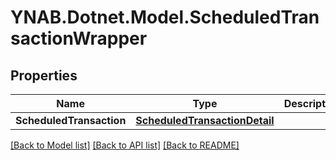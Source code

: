 # YNAB.Dotnet.Model.ScheduledTransactionWrapper
## Properties

Name | Type | Description | Notes
------------ | ------------- | ------------- | -------------
**ScheduledTransaction** | [**ScheduledTransactionDetail**](ScheduledTransactionDetail.md) |  | 

[[Back to Model list]](../README.md#documentation-for-models) [[Back to API list]](../README.md#documentation-for-api-endpoints) [[Back to README]](../README.md)

